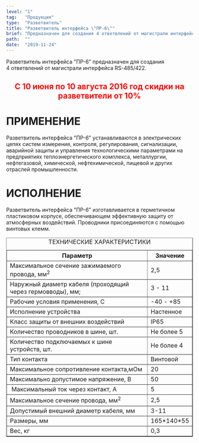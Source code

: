 ```yaml
---
level: "1"
tag:   "Продукция"
type:  "Разветвитель"
title: "Разветвитель интерфейса \"ПР-6\""
brief: "Предназначен для создания 4 ответвлений от магистрали интерфейса RS-485/422. Исполнение IP65."
path:  ""
date:  "2019-11-24"
---
```


<p>Разветвитель интерфейса "ПР-6" предназначен для создания 4&nbsp;ответвлений от магистрали интерфейса RS-485/422.</p>
<h2 style="text-align: center;"><span style="color: #ff0000;">С 10 июня по 10 августа 2016 год скидки на разветвители от 10%</span></h2>
<h1>ПРИМЕНЕНИЕ</h1>
<p>Разветвитель интерфейса "ПР-6" устанавливаются в электрических цепях систем измерения, контроля, регулирования, сигнализации, аварийной защиты и управления технологическими параметрами на предприятиях теплоэнергетического комплекса, металлургии, нефтегазовой, химической, нефтехимической, пищевой и других отраслей промышленности.</p>
<h1>ИСПОЛНЕНИЕ</h1>
<p>Разветвитель интерфейса "ПР-6" изготавливается в герметичном пластиковом корпусе, обеспечивающем эффективную защиту от атмосферных воздействий. Проводники присоединяются с помощью винтовых клемм.</p>
<table border="1" class="tech-table"><caption>ТЕХНИЧЕСКИЕ ХАРАКТЕРИСТИКИ</caption>
<tbody>
<tr><th>Параметр</th><th>Значение</th></tr>
<tr>
<td class="td-1">Максимальное сечение зажимаемого провода, мм<sup>2</sup></td>
<td class="td-2">2,5</td>
</tr>
<tr>
<td class="td-1">Наружный диаметр кабеля (проходящий через гермовводы), мм;</td>
<td class="td-2">3 - 11</td>
</tr>
<tr>
<td class="td-1">Рабочие условия применения, С</td>
<td class="td-2">-40 - +85</td>
</tr>
<tr>
<td class="td-1">Исполнение устройства</td>
<td class="td-2">Настенное</td>
</tr>
<tr>
<td>Класс защиты от внешних воздействий</td>
<td class="td-2">IP65</td>
</tr>
<tr>
<td class="td-1">Количество проводников в шине, шт.</td>
<td class="td-2">Не более 5</td>
</tr>
<tr>
<td class="td-1">Количество подключаемых к шине устройств, шт.</td>
<td class="td-2">Не более 4</td>
</tr>
<tr>
<td class="td-1">Тип контакта</td>
<td class="td-2">Винтовой</td>
</tr>
<tr>
<td class="td-1">Максимальное сопротивление контакта,мОм</td>
<td class="td-2">20</td>
</tr>
<tr>
<td class="td-1">Максимально допустимое напряжение, В</td>
<td class="td-2">50</td>
</tr>
<tr>
<td class="td-1">&nbsp;Максимальный ток через контакт, А</td>
<td class="td-2">5</td>
</tr>
<tr>
<td class="td-1">Максимальное сечение провода, мм<sup>2</sup></td>
<td class="td-2">2,5</td>
</tr>
<tr>
<td class="td-1">Допустимый внешний диаметр кабеля, мм</td>
<td class="td-2">3-11</td>
</tr>
<tr>
<td class="td-1">Размеры, мм</td>
<td class="td-2">165*140*55</td>
</tr>
<tr>
<td class="td-1">Вес, кг</td>
<td class="td-2">0,3</td>
</tr>
</tbody>
</table>